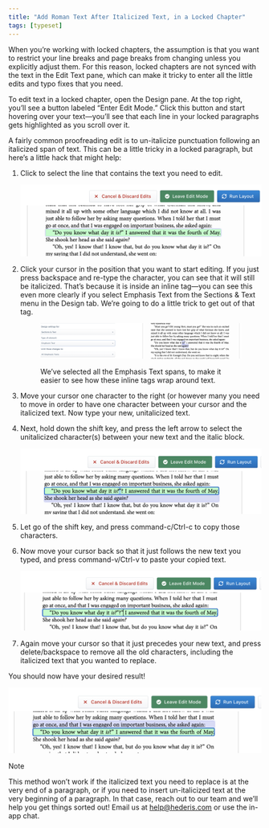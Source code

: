 ```yaml
---
title: "Add Roman Text After Italicized Text, in a Locked Chapter"
tags: [typeset]
---
```

 
<html><body><section data-type="chapter" class="hsecchapter" data-hederis-type="hsecchapter" id="unitalicize-text" data-pi-attrs="id: unitalicize-text; data-tags: typeset;" role="doc-chapter" data-tags="typeset" data-author-name=" " data-book-title=" " title="Add Roman Text After Italicized Text, in a Locked Chapter"><p class="hblkp" data-hederis-type="hblkp" id="pfsq1Tnn9">When you&#8217;re working with locked chapters, the assumption is that you want to restrict your line breaks and page breaks from changing unless you explicitly adjust them. For this reason, locked chapters are not synced with the text in the Edit Text pane, which can make it tricky to enter all the little edits and typo fixes that you need.</p><p class="hblkp" data-hederis-type="hblkp" id="p9RzPRArs">To edit text in a locked chapter, open the Design pane. At the top right, you&#8217;ll see a button labeled &#8220;Enter Edit Mode.&#8221; Click this button and start hovering over your text&#8212;you&#8217;ll see that each line in your locked paragraphs gets highlighted as you scroll over it.</p><p class="hblkp" data-hederis-type="hblkp" id="pDRp4N6s2">A fairly common proofreading edit is to un-italicize punctuation following an italicized span of text. This can be a little tricky in a locked paragraph, but here&#8217;s a little hack that might help:</p><ol class="hwprnumlist" data-hederis-type="hwprnumlist" id="pt2AMEyeV"><li class="hblkoli" data-hederis-type="hblkoli" id="liJJBKt5kL"><p class="hblkoli" data-hederis-type="hblklip" id="pLFL2xbAN">Click to select the line that contains the text you need to edit.</p><img data-hederis-type="hblkimg" class="hblkimg" id="pcBhdjJVH" src="/images/edit_ital_1.png" data-img-src="/images/edit_ital_1.png"/></li><li class="hblkoli" data-hederis-type="hblkoli" id="liNoAtnqf0"><p class="hblkoli" data-hederis-type="hblklip" id="pNExVG9rt">Click your cursor in the position that you want to start editing. If you just press backspace and re-type the character, you can see that it will still be italicized. That&#8217;s because it is inside an inline tag&#8212;you can see this even more clearly if you select Emphasis Text from the Sections &amp; Text menu in the Design tab. We&#8217;re going to do a little trick to get out of that tag.</p><figure class="hwprfig" data-hederis-type="hwprfig" id="ppGvgC1e3"><img data-hederis-type="hblkimg" class="hblkimg" id="pEeY39Cm3" src="/images/edit_ital_all_emphasis.png" data-img-src="/images/edit_ital_all_emphasis.png"/><p class="hblkcaption" data-hederis-type="hblkcaption" id="poCUnU9Td">We&#8217;ve selected all the Emphasis Text spans, to make it easier to see how these inline tags wrap around text.</p></figure></li><li class="hblkoli" data-hederis-type="hblkoli" id="liejXxzoaK"><p class="hblkoli" data-hederis-type="hblklip" id="p6MF2Hwvw">Move your cursor one character to the right (or however many you need to move in order to have one character between your cursor and the italicized text. Now type your new, unitalicized text.</p></li><li class="hblkoli" data-hederis-type="hblkoli" id="lihRLqhEJV"><p class="hblkoli" data-hederis-type="hblklip" id="pBV0RlqkA">Next, hold down the shift key, and press the left arrow to select the unitalicized character(s) between your new text and the italic block. </p><img data-hederis-type="hblkimg" class="hblkimg" id="pqlJAdgjs" src="/images/edit_ital_2.png" data-img-src="/images/edit_ital_2.png"/></li><li class="hblkoli" data-hederis-type="hblkoli" id="li9Uy4G0BW"><p class="hblkoli" data-hederis-type="hblklip" id="pJYVGzAYJ">Let go of the shift key, and press command-c/Ctrl-c to copy those characters.</p></li><li class="hblkoli" data-hederis-type="hblkoli" id="li47KtfCNb"><p class="hblkoli" data-hederis-type="hblklip" id="pqG44Fm0Q">Now move your cursor back so that it just follows the new text you typed, and press command-v/Ctrl-v to paste your copied text.</p><img data-hederis-type="hblkimg" class="hblkimg" id="pptc8KPmn" src="/images/edit_ital_3.png" data-img-src="/images/edit_ital_3.png"/></li><li class="hblkoli" data-hederis-type="hblkoli" id="li1kdvc8Tv"><p class="hblkoli" data-hederis-type="hblklip" id="pUH5Y1Xaq">Again move your cursor so that it just precedes your new text, and press delete/backspace to remove all the old characters, including the italicized text that you wanted to replace.</p></li></ol><p class="hblkp" data-hederis-type="hblkp" id="pIpjIoUfk">You should now have your desired result!</p><img data-hederis-type="hblkimg" class="hblkimg" id="pa9ixf8uI" src="/images/edit_ital_4.png" data-img-src="/images/edit_ital_4.png"/><aside class="hwprbox box" data-hederis-type="hwprbox" id="ptsaEFsCM" data-type="sidebar"><p class="hblktype" data-hederis-type="hblktype" id="pSp8kMhaV">Note</p><p class="hblkp" data-hederis-type="hblkp" id="pbQsXPlEe">This method won&#8217;t work if the italicized text you need to replace is at the very end of a paragraph, or if you need to insert un-italicized text at the very beginning of a paragraph. In that case, reach out to our team and we&#8217;ll help you get things sorted out! Email us at <a href="mailto:help@hederis.com" class="hspana" data-hederis-type="hspana" id="pScFJgcKZ">help@hederis.com</a> or use the in-app chat.</p></aside></section></body></html>
